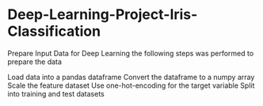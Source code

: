 # Deep-Learning-Project-Iris-Classification

Prepare Input Data for Deep Learning
  the following steps was performed to prepare the data

  Load data into a pandas dataframe
  Convert the dataframe to a numpy array
  Scale the feature dataset
  Use one-hot-encoding for the target variable
  Split into training and test datasets
